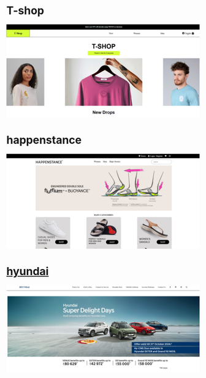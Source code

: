 <h1> T-shop</h1>
<a href="https://t-shopp.netlify.app/"><img src="https://github.com/SwapnilPatil222/SP-CSS/blob/903587f792c35de73fa99268d07dc941633828e2/T-shop.png"></a>

<h1>happenstance</h1>
<a href="file:///D:/Downloads/HAPPENSTANCE-20241214T070851Z-001/HAPPENSTANCE/index.html"><img src="https://github.com/SwapnilPatil222/SP-CSS/blob/cdc82780320e13a42594411978c7faf7329caf87/HAPPENSTANCE.png">

<h1>hyundai</h1>
<a href ="file:///C:/Users/Swapnil%20patil/OneDrive/Pictures/Desktop/car%20-web/index.html"><img src="https://github.com/SwapnilPatil222/SP-CSS/blob/619f4c0e8cfc28029e93fdfbff4ca4ac04213d13/hyundai.png">
